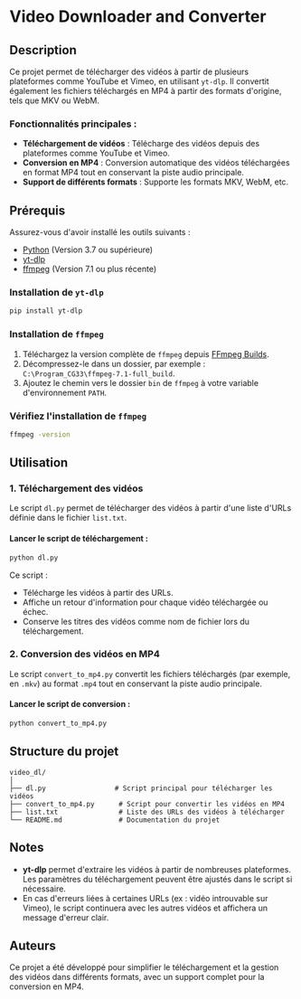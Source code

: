# Video Downloader and Converter

## Description

Ce projet permet de télécharger des vidéos à partir de plusieurs plateformes comme YouTube et Vimeo, en utilisant `yt-dlp`. Il convertit également les fichiers téléchargés en MP4 à partir des formats d'origine, tels que MKV ou WebM.

### Fonctionnalités principales :
- **Téléchargement de vidéos** : Télécharge des vidéos depuis des plateformes comme YouTube et Vimeo.
- **Conversion en MP4** : Conversion automatique des vidéos téléchargées en format MP4 tout en conservant la piste audio principale.
- **Support de différents formats** : Supporte les formats MKV, WebM, etc.

## Prérequis

Assurez-vous d'avoir installé les outils suivants :

- [Python](https://www.python.org/) (Version 3.7 ou supérieure)
- [yt-dlp](https://github.com/yt-dlp/yt-dlp)
- [ffmpeg](https://ffmpeg.org/) (Version 7.1 ou plus récente)

### Installation de `yt-dlp`
```bash
pip install yt-dlp
```

### Installation de `ffmpeg`

1. Téléchargez la version complète de `ffmpeg` depuis [FFmpeg Builds](https://www.gyan.dev/ffmpeg/builds/).
2. Décompressez-le dans un dossier, par exemple : `C:\Program_CG33\ffmpeg-7.1-full_build`.
3. Ajoutez le chemin vers le dossier `bin` de `ffmpeg` à votre variable d'environnement `PATH`.

### Vérifiez l'installation de `ffmpeg`
```bash
ffmpeg -version
```

## Utilisation

### 1. Téléchargement des vidéos

Le script `dl.py` permet de télécharger des vidéos à partir d'une liste d'URLs définie dans le fichier `list.txt`.

#### Lancer le script de téléchargement :
```bash
python dl.py
```

Ce script :
- Télécharge les vidéos à partir des URLs.
- Affiche un retour d'information pour chaque vidéo téléchargée ou échec.
- Conserve les titres des vidéos comme nom de fichier lors du téléchargement.

### 2. Conversion des vidéos en MP4

Le script `convert_to_mp4.py` convertit les fichiers téléchargés (par exemple, en `.mkv`) au format `.mp4` tout en conservant la piste audio principale.

#### Lancer le script de conversion :
```bash
python convert_to_mp4.py
```

## Structure du projet

```
video_dl/
│
├── dl.py                 # Script principal pour télécharger les vidéos
├── convert_to_mp4.py      # Script pour convertir les vidéos en MP4
├── list.txt               # Liste des URLs des vidéos à télécharger
└── README.md              # Documentation du projet
```

## Notes

- **yt-dlp** permet d'extraire les vidéos à partir de nombreuses plateformes. Les paramètres du téléchargement peuvent être ajustés dans le script si nécessaire.
- En cas d'erreurs liées à certaines URLs (ex : vidéo introuvable sur Vimeo), le script continuera avec les autres vidéos et affichera un message d'erreur clair.

## Auteurs

Ce projet a été développé pour simplifier le téléchargement et la gestion des vidéos dans différents formats, avec un support complet pour la conversion en MP4.
